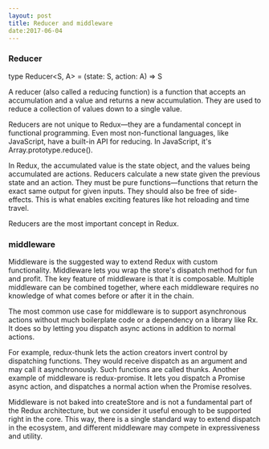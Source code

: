 ```yaml
---
layout: post
title: Reducer and middleware
date:2017-06-04
---
```


### Reducer

type Reducer<S, A> = (state: S, action: A) => S

A reducer (also called a reducing function) is a function that accepts an accumulation and a value and returns a new accumulation. They are used to reduce a collection of values down to a single value.

Reducers are not unique to Redux—they are a fundamental concept in functional programming. Even most non-functional languages, like JavaScript, have a built-in API for reducing. In JavaScript, it's Array.prototype.reduce().

In Redux, the accumulated value is the state object, and the values being accumulated are actions. Reducers calculate a new state given the previous state and an action. They must be pure functions—functions that return the exact same output for given inputs. They should also be free of side-effects. This is what enables exciting features like hot reloading and time travel.

Reducers are the most important concept in Redux.

### middleware

Middleware is the suggested way to extend Redux with custom functionality. Middleware lets you wrap the store's dispatch method for fun and profit. The key feature of middleware is that it is composable. Multiple middleware can be combined together, where each middleware requires no knowledge of what comes before or after it in the chain.

The most common use case for middleware is to support asynchronous actions without much boilerplate code or a dependency on a library like Rx. It does so by letting you dispatch async actions in addition to normal actions.

For example, redux-thunk lets the action creators invert control by dispatching functions. They would receive dispatch as an argument and may call it asynchronously. Such functions are called thunks. Another example of middleware is redux-promise. It lets you dispatch a Promise async action, and dispatches a normal action when the Promise resolves.

Middleware is not baked into createStore and is not a fundamental part of the Redux architecture, but we consider it useful enough to be supported right in the core. This way, there is a single standard way to extend dispatch in the ecosystem, and different middleware may compete in expressiveness and utility.
